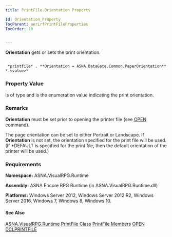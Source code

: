 ```yaml
---
title: PrintFile.Orientation Property

Id: Orientation_Property
TocParent: aerLrfPrintFileProperties
TocOrder: 10


---
```


**Orientation** gets or sets the print orientation. 

```

 *printfile* . **Orientation = ASNA.DataGate.Common.PaperOrientation** *.<value>* 
```

### Property Value
*<value>* is of type and is the enumeration value indicating the print orientation. 

### Remarks
**Orientation** must be set prior to opening the printer file (see [OPEN](OPEN.html) command). 

The page orientation can be set to either Portrait or Landscape. If **Orientation** is not set, the orientation specified for the print file will be used. (If *DEFAULT is specified for the print file, then the default orientation of the printer will be used.) 

### Requirements
**Namespace:** ASNA.VisualRPG.Runtime 

**Assembly:** ASNA Encore RPG Runtime (in ASNA.VisualRPG.Runtime.dll) 

**Platforms:** Windows Server 2012, Windows Server 2012 R2, Windows Server 2016, Windows 7, Windows 8, Windows 10. 

#### See Also
[ASNA.VisualRPG.Runtime](aerLrfRuntimeNamespace.html)
[PrintFile Class](aerLrfPrintFileClass.html)
[PrintFile Members](aerLrfPrintFileMembers.html)
[OPEN](OPEN.html)
[DCLPRINTFILE](DCLPRINTFILE.html) <br /> 

